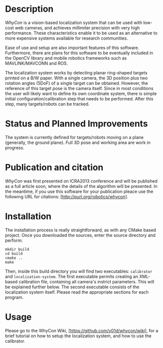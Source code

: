 Description
==========

_WhyCon_ is a vision-based localization system that can be used with low-cost web cameras, and achieves millimiter precision with very high performance.
These characteristics enable it to be used as an alternative to more expensive systems available for research communities.

Ease of use and setup are also important features of this software. Furthermore, there are plans for this software to be eventually included in the OpenCV library and mobile robotics frameworks such as MAVLINK/MAVCONN and ROS.

The localization system works by detecting planar ring-shaped targets printed on a B/W paper. With a single camera, the 3D position plus two rotation angles (5DoF) of a single target can be obtained. However, the reference of this target pose is the camera itself. Since in most conditions the user will likely want to define its own coordinate system, there is simple initial configuration/calibration step that needs to be performed. After this step, many targets/robots can be tracked.

Status and Planned Improvements
===========================

The system is currently defined for targets/robots moving on a plane (generally, the ground plane). Full 3D pose and working area are work in progress.

Publication and citation
=====================

_WhyCon_ was first presented on ICRA2013 conference and will be published as a full article soon, where the details of the algorithm will be presented.
In the meantime, if you use this software for your publication pleace use the following URL for citations: [http://purl.org/robotics/whycon].

Installation
===========

The installation process is really straightforward, as with any CMake based project.
Once you downloaded the sources, enter the source directory and perform:

    mkdir build
    cd build
    cmake ..
    make

Then, inside this build directory you will find two executables: `calibrator` and `localization-system`. The first executable permits creating an XML-based calibration file, containing all camera's instrict parameters. This will be explained further below. The second executable consists of the localization system itself. Please read the appropriate sections for each program.

Usage
====

Please go to the WhyCon Wiki, [https://github.com/v01d/whycon/wiki], for a brief tutorial on how to setup the localization system, and how to use the calibrator.


